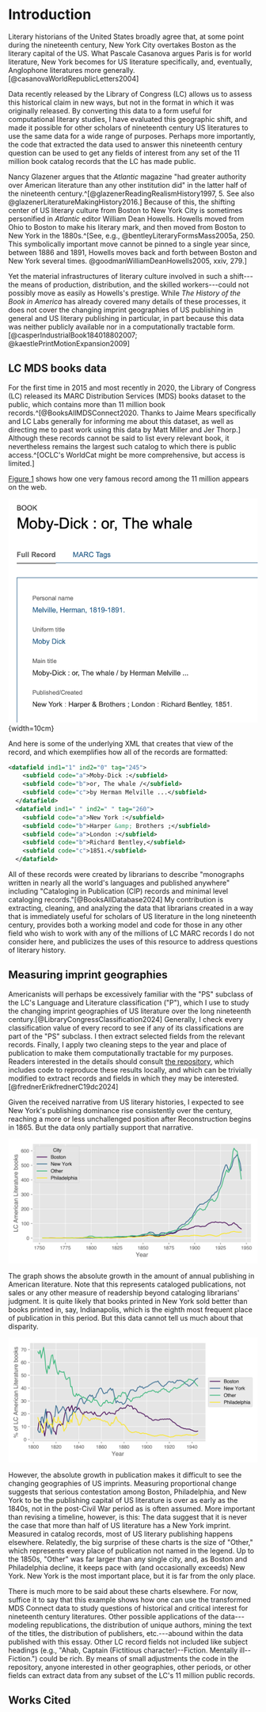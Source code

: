 # Introduction

Literary historians of the United States broadly agree that, at some point during the nineteenth century, New York City overtakes Boston as the literary capital of the US. What Pascale Casanova argues Paris is for world literature, New York becomes for US literature specifically, and, eventually, Anglophone literatures more generally.[@casanovaWorldRepublicLetters2004]

Data recently released by the Library of Congress (LC) allows us to assess this historical claim in new ways, but not in the format in which it was originally released. By converting this data to a form useful for computational literary studies, I have evaluated this geographic shift, and made it possible for other scholars of nineteenth century US literatures to use the same data for a wide range of purposes. Perhaps more importantly, the code that extracted the data used to answer this nineteenth century question can be used to get any fields of interest from any set of the 11 million book catalog records that the LC has made public.

Nancy Glazener argues that the *Atlantic* magazine "had greater authority over American literature than any other institution did" in the latter half of the nineteenth century.^[@glazenerReadingRealismHistory1997, 5. See also @glazenerLiteratureMakingHistory2016.] Because of this, the shifting center of US literary culture from Boston to New York City is sometimes personified in *Atlantic* editor William Dean Howells. Howells moved from Ohio to Boston to make his literary mark, and then moved from Boston to New York in the 1880s.^[See, e.g., @bentleyLiteraryFormsMass2005a, 250. This symbolically important move cannot be pinned to a single year since, between 1886 and 1891, Howells moves back and forth between Boston and New York several times. @goodmanWilliamDeanHowells2005, xxiv, 279.]

Yet the material infrastructures of literary culture involved in such a shift---the means of production, distribution, and the skilled workers---could not possibly move as easily as Howells's prestige. While *The History of the Book in America* has already covered many details of these processes, it does not cover the changing imprint geographies of US publishing in general and US literary publishing in particular, in part because this data was neither publicly available nor in a computationally tractable form.[@casperIndustrialBook184018802007; @kaestlePrintMotionExpansion2009]

## LC MDS books data

For the first time in 2015 and most recently in 2020, the Library of Congress (LC) released its MARC Distribution Services (MDS) books dataset to the public, which contains more than 11 million book records.^[@BooksAllMDSConnect2020. Thanks to Jaime Mears specifically and LC Labs generally for informing me about this dataset, as well as directing me to past work using this data by Matt Miller and Jer Thorp.] Although these records cannot be said to list every relevant book, it nevertheless remains the largest such catalog to which there is public access.^[OCLC's WorldCat might be more comprehensive, but access is limited.]

[Figure 1](https://lccn.loc.gov/07017953) shows how one very famous record among the 11 million appears on the web.

![A screenshot of the LC catalog record for *Moby-Dick* (1851).](../moby.png){width=10cm}

And here is some of the underlying XML that creates that view of the record, and which exemplifies how all of the records are formatted:

```xml
<datafield ind1="1" ind2="0" tag="245">
    <subfield code="a">Moby-Dick :</subfield>
    <subfield code="b">or, The whale /</subfield>
    <subfield code="c">by Herman Melville ...</subfield>
  </datafield>
  <datafield ind1=" " ind2=" " tag="260">
    <subfield code="a">New York :</subfield>
    <subfield code="b">Harper &amp; Brothers ;</subfield>
    <subfield code="a">London :</subfield>
    <subfield code="b">Richard Bentley,</subfield>
    <subfield code="c">1851.</subfield>
  </datafield>
```

All of these records were created by librarians to describe "monographs written in nearly all the world's languages and published anywhere" including "Cataloging in Publication (CIP) records and minimal level cataloging records."[@BooksAllDatabase2024] My contribution is extracting, cleaning, and analyzing the data that librarians created in a way that is immediately useful for scholars of US literature in the long nineteenth century, provides both a working model and code for those in any other field who wish to work with any of the millions of LC MARC records I do not consider here, and publicizes the uses of this resource to address questions of literary history.

## Measuring imprint geographies

Americanists will perhaps be excessively familiar with the "PS" subclass of the LC's Language and Literature classification ("P"), which I use to study the changing imprint geographies of US literature over the long nineteenth century.[@LibraryCongressClassification2024] Generally, I check every classification value of every record to see if any of its classifications are part of the "PS" subclass. I then extract selected fields from the relevant records. Finally, I apply two cleaning steps to the year and place of publication to make them computationally tractable for my purposes. Readers interested in the details should consult [the repository](https://github.com/erikfredner/c19dc), which includes code to reproduce these results locally, and which can be trivially modified to extract records and fields in which they may be interested.[@frednerErikfrednerC19dc2024]

Given the received narrative from US literary histories, I expected to see New York's publishing dominance rise consistently over the century, reaching a more or less unchallenged position after Reconstruction begins in 1865. But the data only partially support that narrative.

![Five-year rolling average of the total number of LC American literature books, 1745-1945.](../lc_ps_city.png)

The graph shows the absolute growth in the amount of annual publishing in American literature. Note that this represents cataloged publications, not sales or any other measure of readership beyond cataloging librarians' judgment. It is quite likely that books printed in New York sold better than books printed in, say, Indianapolis, which is the eighth most frequent place of publication in this period. But this data cannot tell us much about that disparity.

![Five-year rolling average of the proportion of LC American literature books, 1800-1945.](../lc_city_year_normed.png)

However, the absolute growth in publication makes it difficult to see the changing geographies of US imprints. Measuring proportional change suggests that serious contestation among Boston, Philadelphia, and New York to be the publishing capital of US literature is over as early as the 1840s, not in the post-Civil War period as is often assumed. More important than revising a timeline, however, is this: The data suggest that it is never the case that more than half of US literature has a New York imprint. Measured in catalog records, most of US literary publishing happens elsewhere. Relatedly, the big surprise of these charts is the size of "Other," which represents every place of publication not named in the legend. Up to the 1850s, "Other" was far larger than any single city, and, as Boston and Philadelphia decline, it keeps pace with (and occasionally exceeds) New York. New York is the most important place, but it is far from the only place.

There is much more to be said about these charts elsewhere. For now, suffice it to say that this example shows how one can use the transformed MDS Connect data to study questions of historical and critical interest for nineteenth century literatures. Other possible applications of the data---modeling republications, the distribution of unique authors, mining the text of the titles, the distribution of publishers, etc.---abound within the data published with this essay. Other LC record fields not included like subject headings (e.g., "Ahab, Captain (Fictitious character)--Fiction. Mentally ill--Fiction.") could be rich. By means of small adjustments the code in the repository, anyone interested in other geographies, other periods, or other fields can extract data from any subset of the LC's 11 million public records.

## Works Cited
